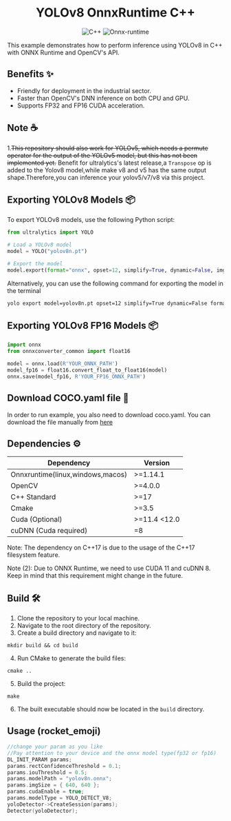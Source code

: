<h1 align="center">YOLOv8 OnnxRuntime C++</h1>

<p align="center">
  <img alt="C++" src="https://img.shields.io/badge/C++-17-blue.svg?style=flat&logo=c%2B%2B">
  <img alt="Onnx-runtime" src="https://img.shields.io/badge/OnnxRuntime-717272.svg?logo=Onnx&logoColor=white"></img>
</p>

This example demonstrates how to perform inference using YOLOv8 in C++ with ONNX Runtime and OpenCV's API.

## Benefits ✨

- Friendly for deployment in the industrial sector.
- Faster than OpenCV's DNN inference on both CPU and GPU.
- Supports FP32 and FP16 CUDA acceleration.

## Note :coffee:

1.~~This repository should also work for YOLOv5, which needs a permute operator for the output of the YOLOv5 model, but this has not been implemented yet.~~ Benefit for ultralytics's latest release,a `Transpose` op is added to the Yolov8 model,while make v8 and v5 has the same output shape.Therefore,you can inference your yolov5/v7/v8 via this project.

## Exporting YOLOv8 Models 📦

To export YOLOv8 models, use the following Python script:

```python
from ultralytics import YOLO

# Load a YOLOv8 model
model = YOLO("yolov8n.pt")

# Export the model
model.export(format="onnx", opset=12, simplify=True, dynamic=False, imgsz=640)
```

Alternatively, you can use the following command for exporting the model in the terminal

```bash
yolo export model=yolov8n.pt opset=12 simplify=True dynamic=False format=onnx imgsz=640,640
```

## Exporting YOLOv8 FP16 Models 📦

```python
import onnx
from onnxconverter_common import float16

model = onnx.load(R'YOUR_ONNX_PATH')
model_fp16 = float16.convert_float_to_float16(model)
onnx.save(model_fp16, R'YOUR_FP16_ONNX_PATH')
```

## Download COCO.yaml file 📂

In order to run example, you also need to download coco.yaml. You can download the file manually from [here](https://raw.githubusercontent.com/ultralytics/ultralytics/main/ultralytics/cfg/datasets/coco.yaml)

## Dependencies ⚙️

| Dependency                       | Version        |
| -------------------------------- | -------------- |
| Onnxruntime(linux,windows,macos) | >=1.14.1       |
| OpenCV                           | >=4.0.0        |
| C++ Standard                     | >=17           |
| Cmake                            | >=3.5          |
| Cuda (Optional)                  | >=11.4  \<12.0 |
| cuDNN (Cuda required)            | =8             |

Note: The dependency on C++17 is due to the usage of the C++17 filesystem feature.

Note (2): Due to ONNX Runtime, we need to use CUDA 11 and cuDNN 8. Keep in mind that this requirement might change in the future.

## Build 🛠️

1. Clone the repository to your local machine.
1. Navigate to the root directory of the repository.
1. Create a build directory and navigate to it:

```console
mkdir build && cd build
```

4. Run CMake to generate the build files:

```console
cmake ..
```

5. Build the project:

```console
make
```

6. The built executable should now be located in the `build` directory.

## Usage (rocket_emoji)

```c++
//change your param as you like
//Pay attention to your device and the onnx model type(fp32 or fp16)
DL_INIT_PARAM params;
params.rectConfidenceThreshold = 0.1;
params.iouThreshold = 0.5;
params.modelPath = "yolov8n.onnx";
params.imgSize = { 640, 640 };
params.cudaEnable = true;
params.modelType = YOLO_DETECT_V8;
yoloDetector->CreateSession(params);
Detector(yoloDetector);
```
